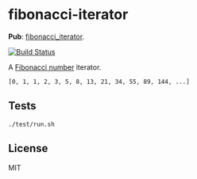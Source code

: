 # fibonacci-iterator

**Pub**: [fibonacci\_iterator](https://pub.dartlang.org/packages/fibonacci_iterator).

[![Build Status](https://drone.io/github.com/paulfryzel/dart-fibonacci-iterator/status.png)](https://drone.io/github.com/paulfryzel/dart-fibonacci-iterator/latest)

A [Fibonacci number](http://en.wikipedia.org/wiki/Fibonacci_number) iterator.

    [0, 1, 1, 2, 3, 5, 8, 13, 21, 34, 55, 89, 144, ...]

## Tests

    ./test/run.sh

## License

MIT
